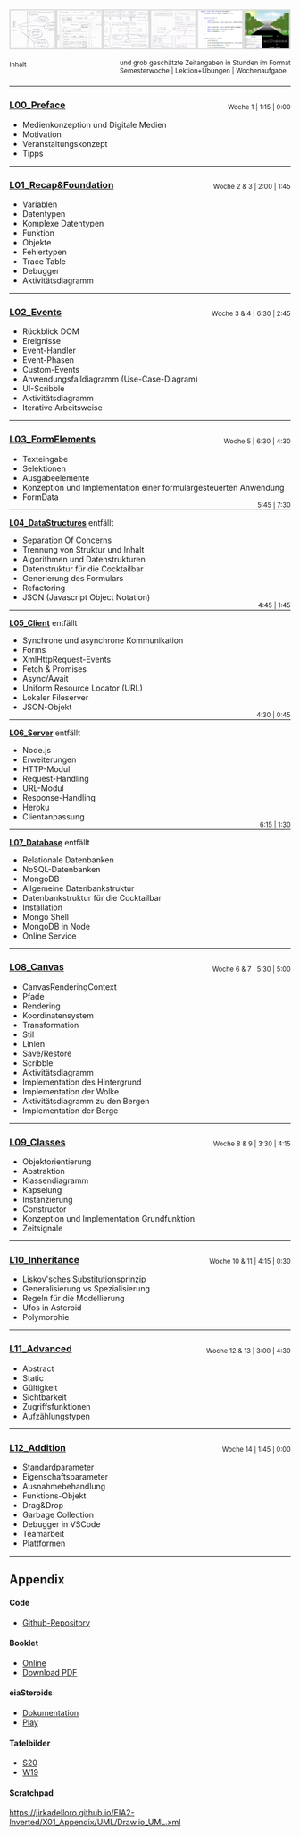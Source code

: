 <img src="X01_Appendix/Img/Banner.png">

<small>Inhalt </small><small style="float: right;">und grob geschätzte Zeitangaben in Stunden im Format<br/> Semesterwoche | Lektion+Übungen | Wochenaufgabe</small>  
&nbsp;
<hr/>

### [L00_Preface](L00_Preface) 
<small style="float: right; position: relative; top: -30px; height: 0px">Woche 1 | 1:15 | 0:00</small>
- Medienkonzeption und Digitale Medien
- Motivation
- Veranstaltungskonzept
- Tipps
<hr/>

### [L01_Recap&Foundation](L01_Recap&Foundation) 
<small style="float: right; position: relative; top: -30px; height: 0px">Woche 2 & 3 | 2:00 | 1:45</small>  

<!--#### [Teil 1: Grundlagen](L01_Recap&Foundation#l011-grundlagen)-->
- Variablen
- Datentypen
- Komplexe Datentypen
- Funktion
- Objekte
- Fehlertypen  <!-- #### [Teil 2: Ablauf und Aktivität](L01_Recap&Foundation#l012-ablauf-und-aktivität) -->
- Trace Table
- Debugger
- Aktivitätsdiagramm  
<hr/>

### [L02_Events](L02_Events) 
<small style="float: right; position: relative; top: -30px; height: 0px">Woche 3 & 4 | 6:30 | 2:45</small>  

<!-- #### [Teil 1: Grundlagen](L02_Events#l021-grundlagen) -->
- Rückblick DOM
- Ereignisse
- Event-Handler
- Event-Phasen  
- Custom-Events <!-- #### [Teil 2: Ereignisgesteuerte Anwendung](L02_Events#l021-ereignisgesteuerte-anwendung) -->
- Anwendungsfalldiagramm (Use-Case-Diagram)
- UI-Scribble 
- Aktivitätsdiagramm
- Iterative Arbeitsweise   
<hr/>

### [L03_FormElements](L03_FormElements) 
<small style="float: right; position: relative; top: -30px; height: 0px">Woche 5 | 6:30 | 4:30</small>
- Texteingabe
- Selektionen
- Ausgabeelemente
- Konzeption und Implementation einer formulargesteuerten Anwendung  
- FormData
<hr/>

**[L04_DataStructures](L04_DataStructures)** entfällt
<small style="float: right; position: relative; top: -30px; height: 0px">5:45 | 7:30</small>
- Separation Of Concerns
- Trennung von Struktur und Inhalt
- Algorithmen und Datenstrukturen
- Datenstruktur für die Cocktailbar
- Generierung des Formulars
- Refactoring
- JSON (Javascript Object Notation)

<hr/>

**[L05_Client](L05_Client)** entfällt
<small style="float: right; position: relative; top: -30px; height: 0px">4:45 | 1:45</small>
- Synchrone und asynchrone Kommunikation
- Forms
- XmlHttpRequest-Events
- Fetch & Promises
- Async/Await
- Uniform Resource Locator (URL)
- Lokaler Fileserver
- JSON-Objekt

<hr/>

**[L06_Server](L06_Server)** entfällt
<small style="float: right; position: relative; top: -30px; height: 0px">4:30 | 0:45</small>
- Node.js
- Erweiterungen
- HTTP-Modul
- Request-Handling
- URL-Modul
- Response-Handling
- Heroku
- Clientanpassung

<hr/>

**[L07_Database](L07_Database)** entfällt
<small style="float: right; position: relative; top: -30px; height: 0px">6:15 | 1:30</small>
- Relationale Datenbanken
- NoSQL-Datenbanken
- MongoDB
- Allgemeine Datenbankstruktur
- Datenbankstruktur für die Cocktailbar
- Installation
- Mongo Shell
- MongoDB in Node
- Online Service

<hr/>

### [L08_Canvas](L08_Canvas) 
<small style="float: right; position: relative; top: -30px; height: 0px">Woche 6 & 7 | 5:30 | 5:00</small>  

<!-- #### [Teil 1: Grundlagen](L08_Canvas#l081-grundlagen) -->
- CanvasRenderingContext
- Pfade
- Rendering
- Koordinatensystem
- Transformation
- Stil
- Linien
- Save/Restore  <!-- #### [Teil 2: Landschaftsbild](L08_Canvas#l082-landschaftsbild) -->
- Scribble
- Aktivitätsdiagramm
- Implementation des Hintergrund
- Implementation der Wolke
- Aktivitätsdiagramm zu den Bergen
- Implementation der Berge
<hr/>

### [L09_Classes](L09_Classes) 
<small style="float: right; position: relative; top: -30px; height: 0px">Woche 8 & 9 | 3:30 | 4:15</small>  

<!-- #### [Teil 1: Grundlagen](L09_Classes#l091-grundlagen) -->
- Objektorientierung
- Abstraktion
- Klassendiagramm
- Kapselung
- Instanzierung
- Constructor <!-- #### [Teil 2: Asteroids (eiaSteroids)](L09_Classes#l092-asteroids) -->
- Konzeption und Implementation Grundfunktion
- Zeitsignale  

<hr/>

### [L10_Inheritance](L10_Inheritance) 
<small style="float: right; position: relative; top: -30px; height: 0px">Woche 10 & 11 | 4:15 | 0:30</small>  

<!-- #### [Teil 1: Vererbung](L10_Inheritance#l101-vererbung) -->
- Liskov'sches Substitutionsprinzip
- Generalisierung vs Spezialisierung
- Regeln für die Modellierung  
- Ufos in Asteroid <!-- #### [Teil 2: Ufos](L10_Inheritance#l102-ufos) -->
- Polymorphie

<hr/>

### [L11_Advanced](L11_Advanced) 
<small style="float: right; position: relative; top: -30px; height: 0px">Woche 12 & 13 | 3:00 | 4:30</small>  

<!-- #### [Teil 1: Modifikatoren & Accessoren](L11_Advanced#l111-modifikatoren--accessoren) -->
- Abstract
- Static
- Gültigkeit
- Sichtbarkeit
- Zugriffsfunktionen  <!-- #### [Teil 2: Asteroids reloaded](L11_Advanced#l112-asteroids-reloaded) -->
- Aufzählungstypen

<hr/>

### [L12_Addition](L12_Addition) 
<small style="float: right; position: relative; top: -30px; height: 0px">Woche 14 | 1:45 | 0:00</small>
- Standardparameter
- Eigenschaftsparameter
- Ausnahmebehandlung
- Funktions-Objekt
- Drag&Drop
- Garbage Collection
- Debugger in VSCode
- Teamarbeit
- Plattformen

<hr/>  

## Appendix
#### Code
- [Github-Repository](https://github.com/JirkaDellOro/EIA2-Inverted/tree/master/X00_Code)  

#### Booklet
- [Online](X01_Appendix)
- [Download PDF](https://jirkadelloro.github.io/EIA2-Inverted/X01_Appendix/EIA2-Inverted_Booklet.pdf)  

#### eiaSteroids
- [Dokumentation](X01_Appendix/eiaSteroids)
- [Play](https://jirkadelloro.github.io/EIA2-Inverted/X01_Appendix/eiaSteroids/eiaSteroids.html)

#### Tafelbilder
- [S20](https://github.com/JirkaDellOro/EIA2-Inverted/tree/master/X02_Notes/S20)
- [W19](https://github.com/JirkaDellOro/EIA2-Inverted/tree/master/X02_Notes/W19) 

#### Scratchpad
https://jirkadelloro.github.io/EIA2-Inverted/X01_Appendix/UML/Draw.io_UML.xml
